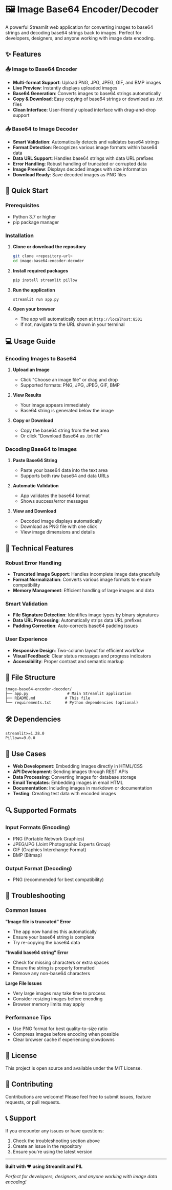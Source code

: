 # 🖼️ Image Base64 Encoder/Decoder

A powerful Streamlit web application for converting images to base64 strings and decoding base64 strings back to images. Perfect for developers, designers, and anyone working with image data encoding.

## ✨ Features

### 📤 Image to Base64 Encoder
- **Multi-format Support**: Upload PNG, JPG, JPEG, GIF, and BMP images
- **Live Preview**: Instantly displays uploaded images
- **Base64 Generation**: Converts images to base64 strings automatically
- **Copy & Download**: Easy copying of base64 strings or download as .txt files
- **Clean Interface**: User-friendly upload interface with drag-and-drop support

### 📥 Base64 to Image Decoder
- **Smart Validation**: Automatically detects and validates base64 strings
- **Format Detection**: Recognizes various image formats within base64 data
- **Data URL Support**: Handles base64 strings with data URL prefixes
- **Error Handling**: Robust handling of truncated or corrupted data
- **Image Preview**: Displays decoded images with size information
- **Download Ready**: Save decoded images as PNG files

## 🚀 Quick Start

### Prerequisites
- Python 3.7 or higher
- pip package manager

### Installation

1. **Clone or download the repository**
   ```bash
   git clone <repository-url>
   cd image-base64-encoder-decoder
   ```

2. **Install required packages**
   ```bash
   pip install streamlit pillow
   ```

3. **Run the application**
   ```bash
   streamlit run app.py
   ```

4. **Open your browser**
   - The app will automatically open at `http://localhost:8501`
   - If not, navigate to the URL shown in your terminal

## 💻 Usage Guide

### Encoding Images to Base64

1. **Upload an Image**
   - Click "Choose an image file" or drag and drop
   - Supported formats: PNG, JPG, JPEG, GIF, BMP

2. **View Results**
   - Your image appears immediately
   - Base64 string is generated below the image

3. **Copy or Download**
   - Copy the base64 string from the text area
   - Or click "Download Base64 as .txt file"

### Decoding Base64 to Images

1. **Paste Base64 String**
   - Paste your base64 data into the text area
   - Supports both raw base64 and data URLs

2. **Automatic Validation**
   - App validates the base64 format
   - Shows success/error messages

3. **View and Download**
   - Decoded image displays automatically
   - Download as PNG file with one click
   - View image dimensions and details

## 🔧 Technical Features

### Robust Error Handling
- **Truncated Image Support**: Handles incomplete image data gracefully
- **Format Normalization**: Converts various image formats to ensure compatibility
- **Memory Management**: Efficient handling of large images and data

### Smart Validation
- **File Signature Detection**: Identifies image types by binary signatures
- **Data URL Processing**: Automatically strips data URL prefixes
- **Padding Correction**: Auto-corrects base64 padding issues

### User Experience
- **Responsive Design**: Two-column layout for efficient workflow
- **Visual Feedback**: Clear status messages and progress indicators
- **Accessibility**: Proper contrast and semantic markup

## 📁 File Structure

```
image-base64-encoder-decoder/
├── app.py                 # Main Streamlit application
├── README.md             # This file
└── requirements.txt      # Python dependencies (optional)
```

## 🛠️ Dependencies

```
streamlit>=1.28.0
Pillow>=9.0.0
```

## 🎯 Use Cases

- **Web Development**: Embedding images directly in HTML/CSS
- **API Development**: Sending images through REST APIs
- **Data Processing**: Converting images for database storage
- **Email Templates**: Embedding images in email HTML
- **Documentation**: Including images in markdown or documentation
- **Testing**: Creating test data with encoded images

## 🔍 Supported Formats

### Input Formats (Encoding)
- PNG (Portable Network Graphics)
- JPEG/JPG (Joint Photographic Experts Group)
- GIF (Graphics Interchange Format)
- BMP (Bitmap)

### Output Format (Decoding)
- PNG (recommended for best compatibility)

## 🚨 Troubleshooting

### Common Issues

**"Image file is truncated" Error**
- The app now handles this automatically
- Ensure your base64 string is complete
- Try re-copying the base64 data

**"Invalid base64 string" Error**
- Check for missing characters or extra spaces
- Ensure the string is properly formatted
- Remove any non-base64 characters

**Large File Issues**
- Very large images may take time to process
- Consider resizing images before encoding
- Browser memory limits may apply

### Performance Tips
- Use PNG format for best quality-to-size ratio
- Compress images before encoding when possible
- Clear browser cache if experiencing slowdowns

## 📝 License

This project is open source and available under the MIT License.

## 🤝 Contributing

Contributions are welcome! Please feel free to submit issues, feature requests, or pull requests.

## 📞 Support

If you encounter any issues or have questions:
1. Check the troubleshooting section above
2. Create an issue in the repository
3. Ensure you're using the latest version

---

**Built with ❤️ using Streamlit and PIL**

*Perfect for developers, designers, and anyone working with image data encoding!*
